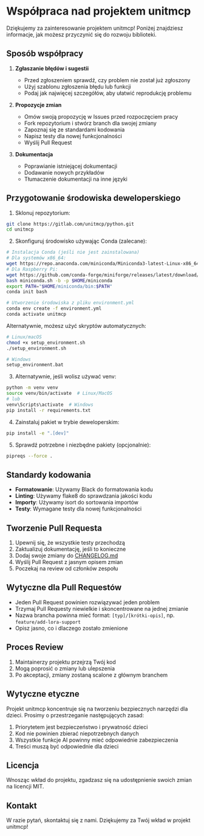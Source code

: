 # Współpraca nad projektem unitmcp

Dziękujemy za zainteresowanie projektem unitmcp! Poniżej znajdziesz informacje, jak możesz przyczynić się do rozwoju biblioteki.

## Sposób współpracy

1. **Zgłaszanie błędów i sugestii**
   - Przed zgłoszeniem sprawdź, czy problem nie został już zgłoszony
   - Użyj szablonu zgłoszenia błędu lub funkcji
   - Podaj jak najwięcej szczegółów, aby ułatwić reprodukcję problemu

2. **Propozycje zmian**
   - Omów swoją propozycję w Issues przed rozpoczęciem pracy
   - Fork repozytorium i stwórz branch dla swojej zmiany
   - Zapoznaj się ze standardami kodowania
   - Napisz testy dla nowej funkcjonalności
   - Wyślij Pull Request

3. **Dokumentacja**
   - Poprawianie istniejącej dokumentacji
   - Dodawanie nowych przykładów
   - Tłumaczenie dokumentacji na inne języki

## Przygotowanie środowiska deweloperskiego

1. Sklonuj repozytorium:
```bash
git clone https://gitlab.com/unitmcp/python.git
cd unitmcp
```

2. Skonfiguruj środowisko używając Conda (zalecane):
```bash
# Instalacja Conda (jeśli nie jest zainstalowana)
# Dla systemów x86_64:
wget https://repo.anaconda.com/miniconda/Miniconda3-latest-Linux-x86_64.sh -O miniconda.sh
# Dla Raspberry Pi:
wget https://github.com/conda-forge/miniforge/releases/latest/download/Miniforge3-Linux-$(uname -m).sh -O miniconda.sh
bash miniconda.sh -b -p $HOME/miniconda
export PATH="$HOME/miniconda/bin:$PATH"
conda init bash

# Utworzenie środowiska z pliku environment.yml
conda env create -f environment.yml
conda activate unitmcp
```

Alternatywnie, możesz użyć skryptów automatycznych:
```bash
# Linux/macOS
chmod +x setup_environment.sh
./setup_environment.sh

# Windows
setup_environment.bat
```

3. Alternatywnie, jeśli wolisz używać venv:
```bash
python -m venv venv
source venv/bin/activate  # Linux/MacOS
# lub
venv\Scripts\activate  # Windows
pip install -r requirements.txt
```

4. Zainstaluj pakiet w trybie deweloperskim:
```bash
pip install -e ".[dev]"
```

5. Sprawdź potrzebne i niezbędne pakiety (opcjonalnie):
```bash
pipreqs --force .
```

## Standardy kodowania

- **Formatowanie**: Używamy Black do formatowania kodu
- **Linting**: Używamy flake8 do sprawdzania jakości kodu
- **Importy**: Używamy isort do sortowania importów
- **Testy**: Wymagane testy dla nowej funkcjonalności


## Tworzenie Pull Requesta

1. Upewnij się, że wszystkie testy przechodzą
2. Zaktualizuj dokumentację, jeśli to konieczne
3. Dodaj swoje zmiany do [CHANGELOG.md](CHANGELOG.md)
4. Wyślij Pull Request z jasnym opisem zmian
5. Poczekaj na review od członków zespołu

## Wytyczne dla Pull Requestów

- Jeden Pull Request powinien rozwiązywać jeden problem
- Trzymaj Pull Requesty niewielkie i skoncentrowane na jednej zmianie
- Nazwa brancha powinna mieć format: `[typ]/[krótki-opis]`, np. `feature/add-lora-support`
- Opisz jasno, co i dlaczego zostało zmienione

## Proces Review

1. Maintainerzy projektu przejrzą Twój kod
2. Mogą poprosić o zmiany lub ulepszenia
3. Po akceptacji, zmiany zostaną scalone z głównym branchem

## Wytyczne etyczne

Projekt unitmcp koncentruje się na tworzeniu bezpiecznych narzędzi dla dzieci. Prosimy o przestrzeganie następujących zasad:

1. Priorytetem jest bezpieczeństwo i prywatność dzieci
2. Kod nie powinien zbierać niepotrzebnych danych
3. Wszystkie funkcje AI powinny mieć odpowiednie zabezpieczenia
4. Treści muszą być odpowiednie dla dzieci

## Licencja

Wnosząc wkład do projektu, zgadzasz się na udostępnienie swoich zmian na licencji MIT.

## Kontakt

W razie pytań, skontaktuj się z nami.
Dziękujemy za Twój wkład w projekt unitmcp!
